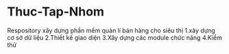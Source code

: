 # Thuc-Tap-Nhom
Respository
xây dựng phần mềm quản lí bán hàng cho siêu thị
1.xây dựng cơ sở dữ liệu
2.Thiết kế giao diện
3.Xây dựng các module chức năng
4.Kiểm thử 

